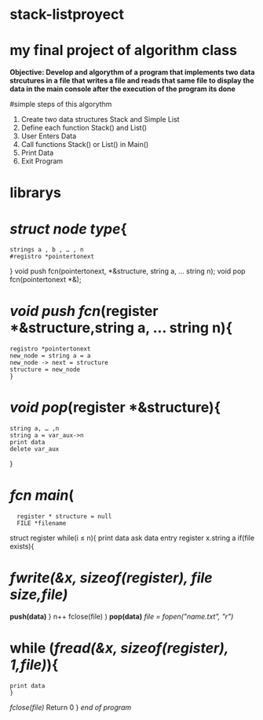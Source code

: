 # stack-listproyect
# my final project of  algorithm class
**Objective: Develop and algorythm of a program that implements two data strcutures in a file that writes a file and reads that same file to display the data in the main console after the execution of the program its done**

#simple steps of this algorythm
1. Create two data structures Stack and  Simple List
2. Define each function Stack() and List()
3. User Enters Data
4. Call functions Stack() or List() in Main()
5. Print Data
6. Exit Program


# librarys

# *struct node type*{
    strings a , b , … , n
    #registro *pointertonext
}
void push fcn(pointertonext, *&structure, string a, … string n);
void pop fcn(pointertonext *&);

# *void push fcn*(register *&structure,string a, … string n){
    registro *pointertonext
    new_node = string a = a
    new_node -> next = structure
    structure = new_node
    }
# *void pop*(register *&structure){
    string a, … ,n
    string a = var_aux->n
    print data
    delete var_aux
}
# *fcn main*(
      register * structure = null 
      FILE *filename
  struct register
    while(i ≤ n){
      print data ask
      data entry register x.string a 
    if(file exists){
# *fwrite(&x, sizeof(register), file size,file)*
  **push(data)**
    }
n++
fclose(file)
)
**pop(data)**
*file = fopen("name.txt", "r")*
# while (*fread(&x, sizeof(register), 1,file)*){
    print data
    }
*fclose(file)*
Return 0
}
*end of program*
